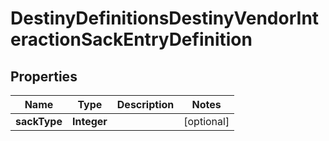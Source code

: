 
# DestinyDefinitionsDestinyVendorInteractionSackEntryDefinition

## Properties
Name | Type | Description | Notes
------------ | ------------- | ------------- | -------------
**sackType** | **Integer** |  |  [optional]



